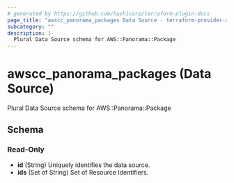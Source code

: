 ```yaml
---
# generated by https://github.com/hashicorp/terraform-plugin-docs
page_title: "awscc_panorama_packages Data Source - terraform-provider-awscc"
subcategory: ""
description: |-
  Plural Data Source schema for AWS::Panorama::Package
---
```


# awscc_panorama_packages (Data Source)

Plural Data Source schema for AWS::Panorama::Package



<!-- schema generated by tfplugindocs -->
## Schema

### Read-Only

- **id** (String) Uniquely identifies the data source.
- **ids** (Set of String) Set of Resource Identifiers.


